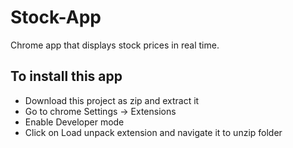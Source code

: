 # Stock-App
Chrome app that displays stock prices in real time.

## To install this app
* Download this project as zip and extract it
* Go to chrome Settings -> Extensions
* Enable Developer mode
* Click on Load unpack extension and navigate it to unzip folder
